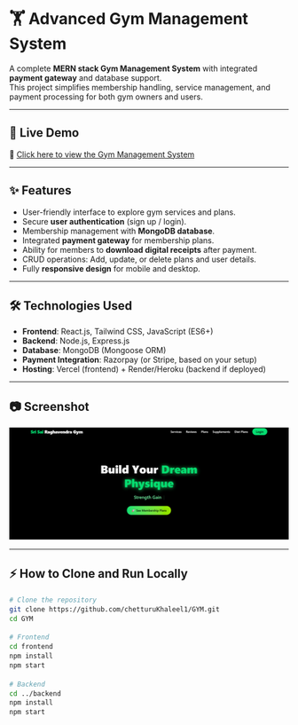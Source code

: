 # 🏋️ Advanced Gym Management System

A complete **MERN stack Gym Management System** with integrated **payment gateway** and database support.  
This project simplifies membership handling, service management, and payment processing for both gym owners and users.  

---

## 🚀 Live Demo
🔗 [Click here to view the Gym Management System](https://gym-ivory-kappa.vercel.app/)

---

## ✨ Features
- User-friendly interface to explore gym services and plans.  
- Secure **user authentication** (sign up / login).  
- Membership management with **MongoDB database**.  
- Integrated **payment gateway** for membership plans.  
- Ability for members to **download digital receipts** after payment.  
- CRUD operations: Add, update, or delete plans and user details.  
- Fully **responsive design** for mobile and desktop.  

---

## 🛠️ Technologies Used
- **Frontend**: React.js, Tailwind CSS, JavaScript (ES6+)  
- **Backend**: Node.js, Express.js  
- **Database**: MongoDB (Mongoose ORM)  
- **Payment Integration**: Razorpay (or Stripe, based on your setup)  
- **Hosting**: Vercel (frontend) + Render/Heroku (backend if deployed)  

---

## 📷 Screenshot
![Final Gym Screen](frontend/src/assets/finalgymscreen.png)

---

## ⚡ How to Clone and Run Locally
```bash
# Clone the repository
git clone https://github.com/chetturuKhaleel1/GYM.git
cd GYM

# Frontend
cd frontend
npm install
npm start

# Backend
cd ../backend
npm install
npm start
